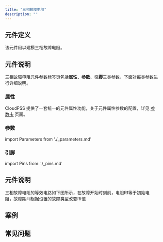 ```yaml
---
title: "三相故障电阻"
description: ""
---
```


## 元件定义

该元件用以建模三相故障电阻。

## 元件说明

三相故障电阻元件参数标签页包括**属性**、**参数**、**引脚**三类参数，下面对每类参数进行详细说明。

### 属性

CloudPSS 提供了一套统一的元件属性功能，关于元件属性参数的配置，详见 [参数卡](docs/documents/software/10-xstudio/20-simstudio/40-workbench/20-function-zone/30-design-tab/30-param-panel/index.md) 页面。

### 参数

import Parameters from './_parameters.md'

<Parameters/>

### 引脚

import Pins from './_pins.md'

<Pins/>

## 元件说明
三相故障电阻的等效电路如下图所示，在故障开始时刻前，电阻Rf等于初始电阻，故障期间根据设置的故障类型改变Rf值

## 案例

## 常见问题

